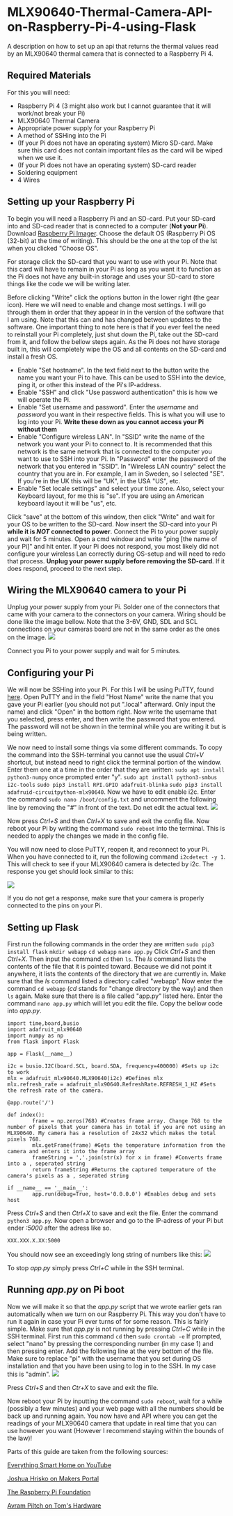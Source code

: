# MLX90640-Thermal-Camera-API-on-Raspberry-Pi-4-using-Flask
A description on how to set up an api that returns the thermal values read by an MLX90640 thermal camera that is connected to a Raspberry Pi 4.

## Required Materials
For this you will need:
- Raspberry Pi 4 (3 might also work but I cannot guarantee that it will work/not break your Pi)
- MLX90640 Thermal Camera
- Appropriate power supply for your Raspberry Pi
- A method of SSHing into the Pi
- (If your Pi does not have an operating system) Micro SD-card. Make sure this card does not contain important files as the card will be wiped when we use it.
- (If your Pi does not have an operating system) SD-card reader
- Soldering equipment
- 4 Wires

## Setting up your Raspberry Pi
To begin you will need a Raspberry Pi and an SD-card.
Put your SD-card into and SD-cad reader that is connected to a computer (**Not your Pi**).
Download [Raspberry Pi Imager](https://www.raspberrypi.com/software/).
Choose the default OS (Raspberry Pi OS (32-bit) at the time of writing). This should be the one at the top of the lst when you clicked "Choose OS".

For storage click the SD-card that you want to use with your Pi.
Note that this card will have to remain in your Pi as long as you want it to function as the Pi does not have any built-in storage and uses your SD-card to store things like the code we will be writing later.

Before clicking "Write" click the options button in the lower right (the gear icon).
Here we will need to enable and change most settings. I will go through them in order that they appear in in the version of the software that I am using. Note that this can and has changed between updates to the software.
One important thing to note here is that if you ever feel the need to reinstall your Pi completely, just shut down the Pi, take out the SD-card from it, and follow the bellow steps again. As the Pi does not have storage built in, this will completely wipe the OS and all contents on the SD-card and install a fresh OS.
- Enable "Set hostname". In the text field next to the button write the name you want your Pi to have. This can be used to SSH into the device, ping it, or other this instead of the Pi's IP-address.
- Enable "SSH" and click "Use password authentication" this is how we will operate the Pi.
- Enable "Set username and password". Enter the _username_ and _password_ you want in their respective fields. This is what you will use to log into your Pi. **Write these down as you cannot access your Pi without them**
- Enable "Configure wireless LAN". In "SSID" write the name of the network you want your Pi to connect to. It is recommended that this network is the same network that is connected to the computer you want to use to SSH into your Pi. In "Password" enter the password of the network that you entered in "SSID". In "Wireless LAN country" select the country that you are in. For example, I am in Sweden, so I selected "SE". If you're in the UK this will be "UK", in the USA "US", etc.
- Enable "Set locale settings" and select your time zone. Also, select your Keyboard layout, for me this is "se". If you are using an American keyboard layout it will be "us", etc.

Click "save" at the bottom of this window, then click "Write" and wait for your OS to be written to the SD-card.
Now insert the SD-card into your Pi **while it is _NOT_ connected to power**.
Connect the Pi to your power supply and wait for 5 minutes.
Open a cmd window and write "ping [the name of your Pi]" and hit enter.
If your Pi does not respond, you most likely did not configure your wireless Lan correctly during OS-setup and will need to redo that process. **Unplug your power supply before removing the SD-card**.
If it does respond, proceed to the next step.

## Wiring the MLX90640 camera to your Pi
Unplug your power supply from your Pi.
Solder one of the connectors that came with your camera to the connectors on your camera.
Wiring should be done like the image bellow.
Note that the 3-6V, GND, SDL and SCL connections on your cameras board are not in the same order as the ones on the image.
![](wireing.jpg)

Connect you Pi to your power supply and wait for 5 minutes.

## Configuring your Pi
We will now be SSHing into your Pi. For this I will be using PuTTY, found [here](https://putty.org/).
Open PuTTY and in the field "Host Name" write the name that you gave your Pi earlier (you should not put ".local" afterward. Only input the name) and click "Open" in the bottom right.
Now write the username that you selected, press enter, and then write the password that you entered. The password will not be shown in the terminal while you are writing it but is being written.

We now need to install some things via some different commands. To copy the command into the SSH-terminal you cannot use the usual _Ctrl+V_ shortcut, but instead need to right click the terminal portion of the window. Enter them one at a time in the order that they are written:
`sudo apt install python3-numpy` once prompted enter "y".
`sudo apt install python3-smbus i2c-tools`
`sudo pip3 install RPI.GPIO adafruit-blinka`
`sudo pip3 install adafruid-circuitpython-mlx90640`.
Now we have to edit enable i2c.
Enter the command `sudo nano /boot/config.txt` and uncomment the following line by removing the "#" in front of the text. Do net edit the actual text.
![](configChange.jpg)

Now press _Ctrl+S_ and then _Ctrl+X_ to save and exit the config file.
Now reboot your Pi by writing the command `sudo reboot` into the terminal. This is needed to apply the changes we made in the config file.

You will now need to close PuTTY, reopen it, and reconnect to your Pi. When you have connected to it, run the following command `i2cdetect -y 1`.
This will check to see if your MLX90640 camera is detected by i2c. The response you get should look similar to this:

![](i2cCheck.jpg)

If you do not get a response, make sure that your camera is properly connected to the pins on your Pi.

## Setting up Flask
First run the following commands in the order they are written
`sudo pip3 install flask`
`mkdir webapp`
`cd webapp`
`nano app.py`
Click _Ctrl+S_ and then _Ctrl+X_. Then input the command `cd` then `ls`. The _ls <filename>_ command lists the contents of the file that it is pointed toward. Because we did not point it anywhere, it lists the contents of the directory that we are currently in. Make sure that the _ls_ command listed a directory called "webapp".
Now enter the command `cd webapp` (_cd_ stands for "change directory by the way) and then `ls` again. Make sure that there is a file called "app.py" listed here.
Enter the command `nano app.py` which will let you edit the file.
Copy the bellow code into _app.py_.

```
import time,board,busio
import adafruit_mlx90640
import numpy as np
from flask import Flask

app = Flask(__name__)

i2c = busio.I2C(board.SCL, board.SDA, frequency=400000) #Sets up i2c to work
mlx = adafruit_mlx90640.MLX90640(i2c) #Defines mlx
mlx.refresh_rate = adafruit_mlx90640.RefreshRate.REFRESH_1_HZ #Sets the refresh rate of the camera.

@app.route('/')

def index():
        frame = np.zeros(768) #Creates frame array. Change 768 to the number of pixels that your camera has in total if you are not using an MLX90640. My camera has a resolution of 24x32 which makes the total pixels 768.
        mlx.getFrame(frame) #Gets the temperature information from the camera and enters it into the frame array
        frameString = ','.join(str(x) for x in frame) #Converts frame into a , seperated string
        return frameString #Returns the captured temperature of the camera's pixels as a , seperated string

if __name__ == '__main__':
        app.run(debug=True, host='0.0.0.0') #Enables debug and sets host
```
Press _Ctrl+S_ and then _Ctrl+X_  to save and exit the file.
Enter the command `python3 app.py`.
Now open a browser and go to the IP-adress of your Pi but ender _:5000_ after the adress like so.
```
XXX.XXX.X.XX:5000
```
You should now see an exceedingly long string of numbers like this:
![](flaskExample.jpg)

To stop _app.py_ simply press _Ctrl+C_ while in the SSH terminal.

## Running _app.py_ on Pi boot
Now we will make it so that the _app.py_ script that we wrote earlier gets ran automatically when we turn on our Raspberry Pi. This way you don't have to run it again in case your Pi ever turns of for some reason.
This is fairly simple.
Make sure that _app.py_ is not running by pressing _Ctrl+C_ while in the SSH terminal.
First run this command `cd` then `sudo crontab -e`
If prompted, select "nano" by pressing the corresponding number (in my case 1) and then pressing enter.
Add the following line at the very bottom of the file. Make sure to replace "pi" with the username that you set during OS installation and that you have been using to log in to the SSH. In my case this is "admin".
![](conExample.jpg)

Press _Ctrl+S_ and then _Ctr+X_ to save and exit the file.

Now reboot your Pi by inputting the command `sudo reboot`, wait for a while (possibly a few minutes) and your web page with all the numbers should be back up and running again.
You now have and API where you can get the readings of your MLX90640 camera that update in real time that you can use however you want (However I recommend staying within the bounds of the law)!

Parts of this guide are taken from the following sources:

[Everything Smart Home on YouTube](https://www.youtube.com/watch?v=XRwbcsbh33w)

[Joshua Hrisko on Makers Portal](https://makersportal.com/blog/2020/6/8/high-resolution-thermal-camera-with-raspberry-pi-and-mlx90640)

[The Raspberry Pi Foundation](https://projects.raspberrypi.org/en/projects/python-web-server-with-flask/1)

[Avram Piltch on Tom's Hardware](https://www.tomshardware.com/how-to/run-script-at-boot-raspberry-pi)

